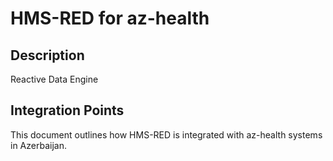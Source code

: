 # HMS-RED for az-health

## Description

Reactive Data Engine

## Integration Points

This document outlines how HMS-RED is integrated with az-health systems in Azerbaijan.
